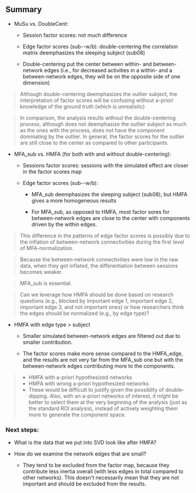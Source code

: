 ## Summary

+ MuSu vs. DoubleCent:
	
	+ Session factor scores: not much difference

	+ Edge factor scores (sub--w/b): double-centering the correlation matrix deemphasizes the sleeping subject (sub08) 

	+ Double-centering put the center between within- and between-network edges (i.e., for decreased activities in a within- and a between-network edges, they will be on the opposite side of one dimension)

 > Although double-centering deemphasizes the outlier subject, the interpretation of factor scores will be confusing without a-priori knowledge of the ground truth (which is unrealistic)

 > In comparison, the analysis results without the double-centering process, although does not deemphasize the outlier subject as much as the ones with the process, does not have the component dominating by the outlier. In general, the factor scores for the outlier are still close to the center as compared to other participants.
 
 + MFA_sub vs. HMFA (for both with and without double-centering):

 	+ Sessions factor scores: sessions with the simulated effect are closer in the factor scores map

 	+ Edge factor scores (sub--w/b): 

 		+ MFA_sub deemphasizes the sleeping subject (sub08), but HMFA gives a more homogeneous results

 		+ For MFA_sub, as opposed to HMFA, most factor sores for between-network edges are close to the center with components driven by the within edges.

 > This difference in the patterns of edge factor scores is possibly due to the inflation of between-network connectivities during the first level of MFA-normalization.

 > Because the between-network connectivities were low in the raw data, when they got inflated, the differentiation between sessions becomes weaker.

 > MFA_sub is essential.

 > Can we leverage how HMFA should be done based on research questions (e.g., blocked by important edge 1, important edge 2, important edge 3, and not important ones) or how researchers think the edges should be normalized (e.g., by edge type)?

 + HMFA with edge type > subject

 	+ Smaller simulated between-network edges are filtered out due to smaller contribution.

 	+ The factor scores make more sense compared to the HMFA_edge, and the results are not very far from the MFA_sub one but with the between-network edges contributing more to the components.


 > + HMFA with a-priori hypothesized networks
 > + HMFA with wrong a-priori hypothesized networks
 > 	+ These would be difficult to justify given the possiblity of double-dipping. Also, with an a-priori networks of interest, it might be better to select them at the very beginning of the analysis (just as the standard ROI analysis), instead of actively weighting them more to generate the component space.

### Next steps:

+ What is the data that we put into SVD look like after HMFA?

+ How do we examine the network edges that are small? 

	+ They tend to be excluded from the factor map, because they contribute less inertia overall (with less edges in total compared to other networks). This doesn't necessarily mean that they are not important and should be excluded from the results. 	
 
